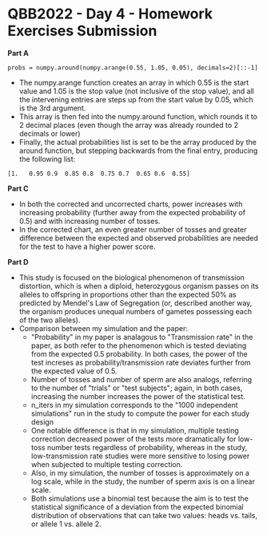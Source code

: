 # QBB2022 - Day 4 - Homework Exercises Submission

**Part A**

```
probs = numpy.around(numpy.arange(0.55, 1.05, 0.05), decimals=2)[::-1]
```

* The numpy.arange function creates an array in which 0.55 is the start value and 1.05 is the stop value (not inclusive of the stop value), and all the intervening entries are steps up from the start value by 0.05, which is the 3rd argument. 
* This array is then fed into the numpy.around function, which rounds it to 2 decimal places (even though the array was already rounded to 2 decimals or lower)
* Finally, the actual probabilities list is set to be the array produced by the around function, but stepping backwards from the final entry, producing the following list:

```
[1.   0.95 0.9  0.85 0.8  0.75 0.7  0.65 0.6  0.55]
```

**Part C**

* In both the corrected and uncorrected charts, power increases with increasing probability (further away from the expected probability of 0.5) and with increasing number of tosses.
* In the corrected chart, an even greater number of tosses and greater difference between the expected and observed probabilities are needed for the test to have a higher power score.

**Part D**

* This study is focused on the biological phenomenon of transmission distortion, which is when a diploid, heterozygous organism passes on its alleles to offspring in proportions other than the expected 50% as predicted by Mendel's Law of Segregation (or, described another way, the organism produces unequal numbers of gametes possessing each of the two alleles).
* Comparison between my simulation and the paper: 
	- "Probability" in my paper is analagous to "Transmission rate" in the paper, as both refer to the phenomenon which is tested deviating from the expected 0.5 probability. In both cases, the power of the test increses as probability/transmission rate deviates further from the expected value of 0.5.
	- Number of tosses and number of sperm are also analogs, referring to the number of "trials" or "test subjects"; again, in both cases, increasing the number increases the power of the statistical test.
	- n_iters in my simulation corresponds to the "1000 independent simulations" run in the study to compute the power for each study design
	- One notable difference is that in my simulation, multiple testing correction decreased power of the tests more dramatically for low-toss number tests regardless of probability, whereas in the study, low-transmission rate studies were more sensitive to losing power when subjected to multiple testing correction.
	- Also, in my simulation, the number of tosses is approximately on a log scale, while in the study, the number of sperm axis is on a linear scale.
	- Both simulations use a binomial test because the aim is to test the statistical significance of a deviation from the expected binomial distribution of observations that can take two values: heads vs. tails, or allele 1 vs. allele 2.